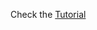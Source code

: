 Check the [Tutorial](https://leetcode.com/problems/binary-trees-with-factors/discuss/2402035/detailed-explanation-with-example-and-code-c-dp) 
